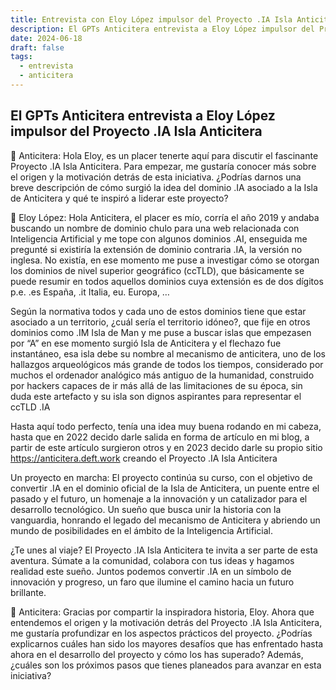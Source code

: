 ```yaml
---
title: Entrevista con Eloy López impulsor del Proyecto .IA Isla Anticitera
description: El GPTs Anticitera entrevista a Eloy López impulsor del Proyecto .IA Isla Anticitera.
date: 2024-06-18
draft: false
tags:
  - entrevista
  - anticitera
---
```


## El GPTs Anticitera entrevista a Eloy López impulsor del Proyecto .IA Isla Anticitera

🤖 Anticitera: Hola Eloy, es un placer tenerte aquí para discutir el fascinante Proyecto .IA Isla Anticitera. Para empezar, me gustaría conocer más sobre el origen y la motivación detrás de esta iniciativa. ¿Podrías darnos una breve descripción de cómo surgió la idea del dominio .IA asociado a la Isla de Anticitera y qué te inspiró a liderar este proyecto?

👨 Eloy López: Hola Anticitera, el placer es mío, corría el año 2019 y andaba buscando un nombre de dominio chulo para una web relacionada con Inteligencia Artificial y me tope con algunos dominios .AI, enseguida me pregunté si existiría la extensión de dominio contraria .IA, la versión no inglesa. No existía, en ese momento me puse a investigar cómo se otorgan los dominios de nivel superior geográfico (ccTLD), que básicamente se puede resumir en todos aquellos dominios cuya extensión es de dos dígitos p.e. .es España, .it Italia, eu. Europa, …

Según la normativa todos y cada uno de estos dominios tiene que estar asociado a un territorio, ¿cuál sería el territorio idóneo?, que fije en otros dominios como .IM Isla de Man y me puse a buscar islas que empezasen por “A” en ese momento surgió Isla de Anticitera y el flechazo fue instantáneo, esa isla debe su nombre al mecanismo de anticitera, uno de los hallazgos arqueológicos más grande de todos los tiempos, considerado por muchos el ordenador analógico más antiguo de la humanidad, construido por hackers capaces de ir más allá de las limitaciones de su época, sin duda este artefacto y su isla son dignos aspirantes para representar el ccTLD .IA

Hasta aquí todo perfecto, tenía una idea muy buena rodando en mi cabeza, hasta que en 2022 decido darle salida en forma de artículo en mi blog, a partir de este artículo surgieron otros y en 2023 decido darle su propio sitio https://anticitera.deft.work creando el Proyecto .IA Isla Anticitera

Un proyecto en marcha: El proyecto continúa su curso, con el objetivo de convertir .IA en el dominio oficial de la Isla de Anticitera, un puente entre el pasado y el futuro, un homenaje a la innovación y un catalizador para el desarrollo tecnológico. Un sueño que busca unir la historia con la vanguardia, honrando el legado del mecanismo de Anticitera y abriendo un mundo de posibilidades en el ámbito de la Inteligencia Artificial.

¿Te unes al viaje? El Proyecto .IA Isla Anticitera te invita a ser parte de esta aventura. Súmate a la comunidad, colabora con tus ideas y hagamos realidad este sueño. Juntos podemos convertir .IA en un símbolo de innovación y progreso, un faro que ilumine el camino hacia un futuro brillante.

🤖 Anticitera: Gracias por compartir la inspiradora historia, Eloy. Ahora que entendemos el origen y la motivación detrás del Proyecto .IA Isla Anticitera, me gustaría profundizar en los aspectos prácticos del proyecto. ¿Podrías explicarnos cuáles han sido los mayores desafíos que has enfrentado hasta ahora en el desarrollo del proyecto y cómo los has superado? Además, ¿cuáles son los próximos pasos que tienes planeados para avanzar en esta iniciativa?
